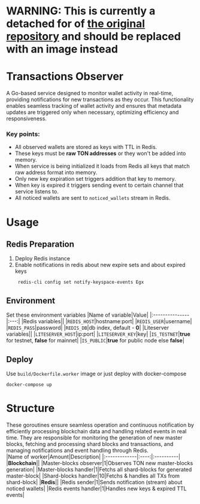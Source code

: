 # WARNING: This is currently a detached for of [the original repository](https://github.com/OpenBuilders/transaction-lookup) and should be replaced with an image instead


# Transactions Observer
A Go-based service designed to monitor wallet activity in real-time, providing notifications for new transactions as they occur. This functionality enables seamless tracking of wallet activity and ensures that metadata updates are triggered only when necessary, optimizing efficiency and responsiveness.
### Key points:
- All observed wallets are stored as keys with TTL in Redis.
- These keys must be **raw TON addresses** or they won't be added into memory.
- When service is being initialized it loads from Redis all keys that match raw address format into memory.
- Only new key expiration set triggers addition that key to memory.
- When key is expired it triggers sending event to certain channel that service listens to.
- All noticed wallets are sent to `noticed_wallets` stream in Redis.
# Usage
## Redis Preparation
1. Deploy Redis instance
2. Enable notifications in redis about new expire sets and about expired keys
   ```console
    redis-cli config set notify-keyspace-events Egx
   ```

## Environment
Set these environment variables
|Name of variable|Value|
|:---------------|:---:|
|Redis variables||
|`REDIS_HOST`|hostname:port|
|`REDIS_USER`|username|
|`REDIS_PASS`|password|
|`REDIS_DB`|db index, default - **0**|
|Liteserver variables||
|`LITESERVER_HOST`|ip:port|
|`LITESERVER_KEY`|key|
|`IS_TESTNET`|**true** for testnet, **false** for mainnet|
|`IS_PUBLIC`|**true** for public node else **false**|

## Deploy

Use `build/Dockerfile.worker` image or just deploy with docker-compose
```console
docker-compose up
```

# Structure
These goroutines ensure seamless operation and continuous notification by efficiently processing blockchain data and handling related events in real time. They are responsible for monitoring the generation of new master blocks, fetching and processing shard blocks and transactions, and managing notifications and event handling through Redis.  
|Name of worker|Amount|Description|
|:-------------|:----:|:----------|
|**Blockchain**||
|Master-blocks observer|1|Observes TON new master-blocks generation|
|Master-blocks handler|1|Fetchs all shard-blocks for generated master-block|
|Shard-blocks handler|10|Fetchs & handles all TXs from shard-block|
|**Redis**||
|Redis sender|1|Sends notification (stream) about noticed wallets|
|Redis events handler|1|Handles new keys & expired TTL events|
